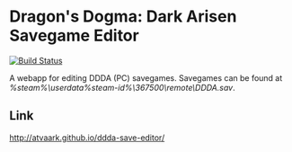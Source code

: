 # Dragon's Dogma: Dark Arisen Savegame Editor
[![Build Status](https://travis-ci.org/Atvaark/ddda-save-editor.svg?branch=master)](https://travis-ci.org/Atvaark/ddda-save-editor)

A webapp for editing DDDA (PC) savegames.
Savegames can be found at *%steam%\userdata\%steam-id%\367500\remote\DDDA.sav*.

## Link
http://atvaark.github.io/ddda-save-editor/
